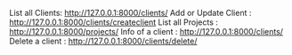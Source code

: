 List all Clients: http://127.0.0.1:8000/clients/
Add or Update Client : http://127.0.0.1:8000/clients/createclient
List all Projects : http://127.0.0.1:8000/projects/
Info of a client : http://127.0.0.1:8000/clients/<id>
Delete a client : http://127.0.0.1:8000/clients/delete/<id>
